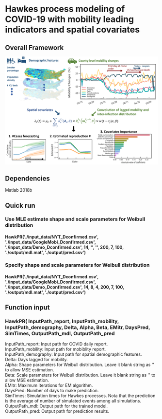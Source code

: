 # Hawkes process modeling of COVID-19 with mobility leading indicators and spatial covariates
## Overall Framework
<img src="./figure/Frame_work.png" width="800px">

## Dependencies 
Matlab 2018b

## Quick run
### Use MLE estimate shape and scale parameters for Weibull distribution
#### HawkPR('./input_data/NYT_Dconfirmed.csv', './input_data/GoogleMobi_Dconfirmed.csv', './input_data/Demo_Dconfirmed.csv', 14, '', '', 200, 7, 100, './output/mdl.mat', './output/pred.csv')
### Specify shape and scale parameters for Weibull distribution
#### HawkPR('./input_data/NYT_Dconfirmed.csv', './input_data/GoogleMobi_Dconfirmed.csv', './input_data/Demo_Dconfirmed.csv', 14, 8, 4, 200, 7, 100, './output/mdl.mat', './output/pred.csv')

## Function input
### HawkPR( InputPath_report, InputPath_mobility, InputPath_demography, Delta, Alpha, Beta, EMitr, DaysPred, SimTimes, OutputPath_mdl, OutputPath_pred
InputPath_report: Input path for COVID daily report. <br />
InputPath_mobility: Input path for mobiblity report. <br />
InputPath_demography: Input path for spatial demographic features. <br />
Delta: Days lagged for mobility. <br />
Alpha: Shape parameters for Weibull distribution. Leave it blank string as '' to allow MSE estimation. <br />
Beta: Scale parameters for Weibull distribution. Leave it blank string as '' to allow MSE estimation. <br />
EMitr: Maximum iterations for EM algorithm. <br />
DaysPred: Number of days to make prediction. <br />
SimTimes: Simulation times for Hawkes processes. Nota that the prediction is the average of number of simulated events among all simulations. <br />
OutputPath_mdl: Output path for the trained model. <br />
OutputPath_pred: Output path for prediction results. <br />

